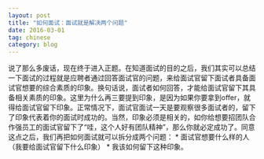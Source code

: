 ```yaml
---
layout: post
title: "如何面试：面试就是解决两个问题"
date: 2016-03-01
tag: chinese
category: blog
---
```


<p>说了那么多废话，现在终于进入正题。在知道面试的目的之后，我们其实可以总结一下面试的过程就是应聘者通过回答面试官的问题，来给面试官留下面试者具备面试官想要的综合素质的印象。换句话说，面试者如何回答，才能给面试官留下其具备相关素质的印象。这里为什么再三要提到印象，是因为如果你要拿到offer，就得给面试官留下印象。正常情况下，面试官面试一天是要观察很多面试者的，留下了印象代表着你的面试时成功的。当然，印象必须是相关的，如你给想要招团队合作强员工的面试官留下了“哇，这个人好有团队精神”，那么你就必定成功了。同意这点之后，我们再把如何面试就可以拆分成两个问题：
* 面试官想要什么样的人（我要给面试官留下什么印象）
* 我该如何留下这种印象。
</p>

